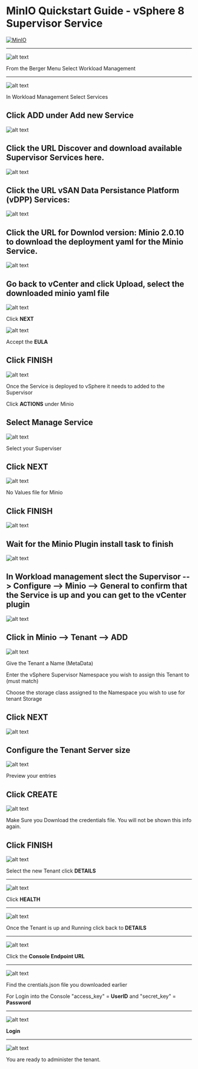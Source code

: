 # MinIO Quickstart Guide - vSphere 8 Supervisor Service

[![MinIO](./images/minio.logo.svg)]()

---

![alt text](images/shot1.png)

From the Berger Menu Select Workload Management

---
![alt text](images/workload.mangement.png)

In Workload Management Select Services

Click **ADD** under Add new Service
---

![alt text](images/register.service.png)

Click the URL Discover and download available Supervisor Services here.
---

![alt text](images/vsan.dpp.png)

Click the **URL** vSAN Data Persistance Platform (vDPP) Services:
---

![alt text](images/vsan.dpp.2.png)

Click the **URL** for Downlod version: Minio 2.0.10 to download the deployment yaml for the Minio Service.
---
![alt text](images/register.service.png)

Go back to vCenter and click Upload, select the downloaded minio yaml file
---
![alt text](images/new.service.minio.png)

Click **NEXT**

![alt text](images/eula.png)

Accept the **EULA**

Click **FINISH**
---
![alt text](images/manage.service.minio.png)

Once the Service is deployed to vSphere it needs to added to the Supervisor

Click **ACTIONS** under Minio

Select Manage Service
---
![alt text](images/manage.configure.png)

Select your Superviser

Click **NEXT**
---
![alt text](images/manage.review.png)

No Values file for Minio

Click **FINISH**
---
![alt text](images/plugin.deployed.png)

Wait for the Minio Plugin install task to finish
---
![alt text](images/minio.plugin.general.png)

In Workload management slect the **Supervisor --> Configure --> Minio --> General** to confirm that the Service is up and you can get to the vCenter plugin
---
![alt text](images/minio.plugin.tenant.png)

Click in **Minio --> Tenant --> ADD**
---
![alt text](images/create.tenant.name.tenant.png)

Give the Tenant a Name (MetaData)

Enter the vSphere Supervisor Namespace you wish to assign this Tenant to (must match)

Choose the storage class assigned to the Namespace you wish to use for tenant Storage

Click **NEXT**
---
![alt text](images/create.tenant.tenant.size.png)

Configure the Tenant Server size
---
![alt text](images/create.tenant.preview.configuration.png)

Preview your entries

Click **CREATE**
---
![alt text](images/create.tenant.credetials.png)

Make Sure you Download the credentials file. You will not be shown this info again.

Click **FINISH**
---
![alt text](images/minio.tenant.details.1.png)

Select the new Tenant click **DETAILS**

---
![alt text](images/minio.tenant.details.2.png)

Click **HEALTH**

---
![alt text](images/minio.tenant.details.3.png)

Once the Tenant is up and Running click back to **DETAILS**

---
![alt text](images/minio.tenant.details.2.png)

Click the **Console Endpoint URL**

---
![alt text](images/creds.json.file.png)

Find the crentials.json file you downloaded earlier

For Login into the Console "access_key" = **UserID** and "secret_key" = **Password**

---
![alt text](images/object.store.login.1.png)

**Login**

---
![alt text](images/object.store.ui.png)

You are ready to administer the tenant.
